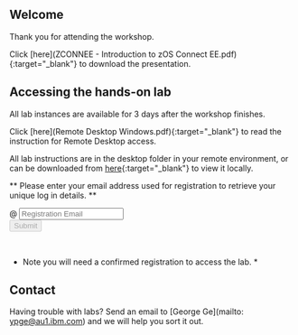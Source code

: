 <script src="https://ajax.googleapis.com/ajax/libs/jquery/3.1.0/jquery.min.js"></script>
<script src="./core-min.js"></script>
<script src="./md5-min.js"></script>
<script src="./wildfire-labs.js"></script>
<link href="https://cdn.jsdelivr.net/npm/bootstrap@5.1.0/dist/css/bootstrap.min.css" rel="stylesheet" integrity="sha384-KyZXEAg3QhqLMpG8r+8fhAXLRk2vvoC2f3B09zVXn8CA5QIVfZOJ3BCsw2P0p/We" crossorigin="anonymous">

## Welcome

Thank you for attending the workshop. 
  
Click [here](ZCONNEE - Introduction to zOS Connect EE.pdf){:target="_blank"} to download the presentation.
  
## Accessing the hands-on lab
  
All lab instances are available for 3 days after the workshop finishes.
  
Click [here](Remote Desktop Windows.pdf){:target="_blank"} to read the instruction for Remote Desktop access.
  
All lab instructions are in the desktop folder in your remote environment, or can be downloaded from [here](https://github.com/ibm-wsc/zCONNEE-Wildfire-Workshop){:target="_blank"} to view it locally.
  
** Please enter your email address used for registration to retrieve your unique log in details. **
<form onsubmit="return false;">
<div class="input-group mb-3 col-6">
<span class="input-group-text" id="basic-addon1">@</span>
<input type="email" class="form-control" placeholder="Registration Email" aria-label="Email" aria-describedby="basic-addon1" id="registration-email" maxlength="50" required oninput="validate();">
</div>
<div class="col-6">
<button id="btn-submit" class="btn btn-primary" type="submit" onclick="getLab(document.getElementById('registration-email').value)" disabled>Submit</button>
</div>
</form>
<div id="lab" class=".container .text-monospace">
<br>
  
* Note you will need a confirmed registration to access the lab. *
  
</div>
  
## Contact
  
Having trouble with labs? Send an email to [George Ge](mailto: ypge@au1.ibm.com) and we will help you sort it out.
